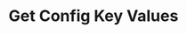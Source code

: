 ---
title: Get Config Key Values
excerpt: Retrieves the organization configuration values based on config name.
api:
  file: organization-1.json
  operationId: get-organization-configs
deprecated: false
hidden: false
metadata:
  title: ''
  description: ''
  robots: index
next:
  description: ''
---